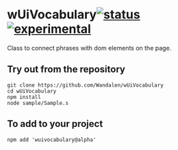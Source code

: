 
# wUiVocabulary[![status](https://github.com/Wandalen/wUiVocabulary/workflows/publish/badge.svg)](https://github.com/Wandalen/wUiVocabulary/actions?query=workflow%3Apublish) [![experimental](https://img.shields.io/badge/stability-experimental-orange.svg)](https://github.com/emersion/stability-badges#experimental)

Class to connect phrases with dom elements on the page.

## Try out from the repository
```
git clone https://github.com/Wandalen/wUiVocabulary
cd wUiVocabulary
npm install
node sample/Sample.s
```

## To add to your project
```
npm add 'wuivocabulary@alpha'
```

